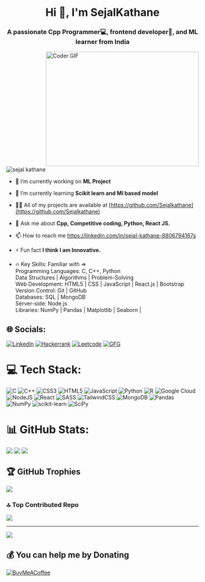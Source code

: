 <h1 align="center">Hi 👋, I'm SejalKathane</h1>
<h3 align="center">A passionate Cpp Programmer💻, frontend developer🚀, and ML learner from India</h3>
<img alt="Coder GIF" align="right" height=300 width=400 src="https://cdn.dribbble.com/users/730703/screenshots/6581243/avento.gif" />

<p align="left"> <img src="https://komarev.com/ghpvc/?username=sejalkathane&label=Profile%20views&color=0e75b6&style=flat" alt="sejal kathane" /> </p>

- 🔭 I’m currently working on **ML Project**

- 🌱 I’m currently learning **Scikit learn and Ml based model**

- 👨‍💻 All of my projects are available at [https://github.com/Sejalkathane](https://github.com/Sejalkathane)

- 💬 Ask me about **Cpp, Competitive coding, Python, React JS.**

- 📫 How to reach me https://linkedin.com/in/sejal-kathane-8806794167s

- ⚡ Fun fact **I think I am Innovative.**

- 🔥 Key Skills: Familiar with =><br/>
Programming Languages: C, C++, Python  <br/>
Data Structures | Algorithms | Problem-Solving<br/>
Web Development: HTML5 | CSS | JavaScript | React.js | Bootstrap<br/>
Version Control: Git | GitHub<br/>
Databases: SQL | MongoDB<br/>
Server-side: Node.js<br/>
Libraries: NumPy | Pandas | Matplotlib | Seaborn |



## 🌐 Socials:
[![LinkedIn](https://img.shields.io/badge/LinkedIn-%230077B5.svg?logo=linkedin&logoColor=white)](https://linkedin.com/in/sejal-kathane-8806794167s) 
[![Hackerrank](https://img.shields.io/badge/Hackerrank-black.svg?logo=hackerrank&logoColor=white)](https://www.hackerrank.com/kathanesejal)
[![Leetcode](https://img.shields.io/badge/Leetcode-red.svg?logo=leetcode&logoColor=white)](https://leetcode.com/Sejalkathane/)
[![GFG](https://img.shields.io/badge/GFG-green.svg?logo=gfg&logoColor=white)](https://auth.geeksforgeeks.org/user/https://auth.geeksforgeeks.org/user/kathanesejal)


# 💻 Tech Stack:
![C](https://img.shields.io/badge/c-%2300599C.svg?style=for-the-badge&logo=c&logoColor=white) ![C++](https://img.shields.io/badge/c++-%2300599C.svg?style=for-the-badge&logo=c%2B%2B&logoColor=white) ![CSS3](https://img.shields.io/badge/css3-%231572B6.svg?style=for-the-badge&logo=css3&logoColor=white) ![HTML5](https://img.shields.io/badge/html5-%23E34F26.svg?style=for-the-badge&logo=html5&logoColor=white) ![JavaScript](https://img.shields.io/badge/javascript-%23323330.svg?style=for-the-badge&logo=javascript&logoColor=%23F7DF1E) ![Python](https://img.shields.io/badge/python-3670A0?style=for-the-badge&logo=python&logoColor=ffdd54) ![R](https://img.shields.io/badge/r-%23276DC3.svg?style=for-the-badge&logo=r&logoColor=white) ![Google Cloud](https://img.shields.io/badge/Google%20Cloud-%234285F4.svg?style=for-the-badge&logo=google-cloud&logoColor=white) ![NodeJS](https://img.shields.io/badge/node.js-6DA55F?style=for-the-badge&logo=node.js&logoColor=white) ![React](https://img.shields.io/badge/react-%2320232a.svg?style=for-the-badge&logo=react&logoColor=%2361DAFB) ![SASS](https://img.shields.io/badge/SASS-hotpink.svg?style=for-the-badge&logo=SASS&logoColor=white) ![TailwindCSS](https://img.shields.io/badge/tailwindcss-%2338B2AC.svg?style=for-the-badge&logo=tailwind-css&logoColor=white) ![MongoDB](https://img.shields.io/badge/MongoDB-%234ea94b.svg?style=for-the-badge&logo=mongodb&logoColor=white) ![Pandas](https://img.shields.io/badge/pandas-%23150458.svg?style=for-the-badge&logo=pandas&logoColor=white) ![NumPy](https://img.shields.io/badge/numpy-%23013243.svg?style=for-the-badge&logo=numpy&logoColor=white) ![scikit-learn](https://img.shields.io/badge/scikit--learn-%23F7931E.svg?style=for-the-badge&logo=scikit-learn&logoColor=white) ![SciPy](https://img.shields.io/badge/SciPy-%230C55A5.svg?style=for-the-badge&logo=scipy&logoColor=%white)
# 📊 GitHub Stats:
![](https://github-readme-stats.vercel.app/api?username=Sejalkathane&theme=monokai&hide_border=false&include_all_commits=true&count_private=false)
![](https://github-readme-streak-stats.herokuapp.com/?user=Sejalkathane&theme=monokai&hide_border=false)
![](https://github-readme-stats.vercel.app/api/top-langs/?username=Sejalkathane&theme=monokai&hide_border=false&include_all_commits=true&count_private=false&layout=compact)

## 🏆 GitHub Trophies
![](https://github-profile-trophy.vercel.app/?username=Sejalkathane&theme=monokai&no-frame=false&no-bg=true&margin-w=4)

### 🔝 Top Contributed Repo
![](https://github-contributor-stats.vercel.app/api?username=Sejalkathane&limit=5&theme=monokai&combine_all_yearly_contributions=true)

---
[![](https://visitcount.itsvg.in/api?id=Sejalkathane&icon=0&color=0)](https://visitcount.itsvg.in)

  ## 💰 You can help me by Donating
  [![BuyMeACoffee](https://img.shields.io/badge/Buy%20Me%20a%20Coffee-ffdd00?style=for-the-badge&logo=buy-me-a-coffee&logoColor=black)](https://buymeacoffee.com/kathanesejal) 

  
<!-- Proudly created with GPRM ( https://gprm.itsvg.in ) -->
